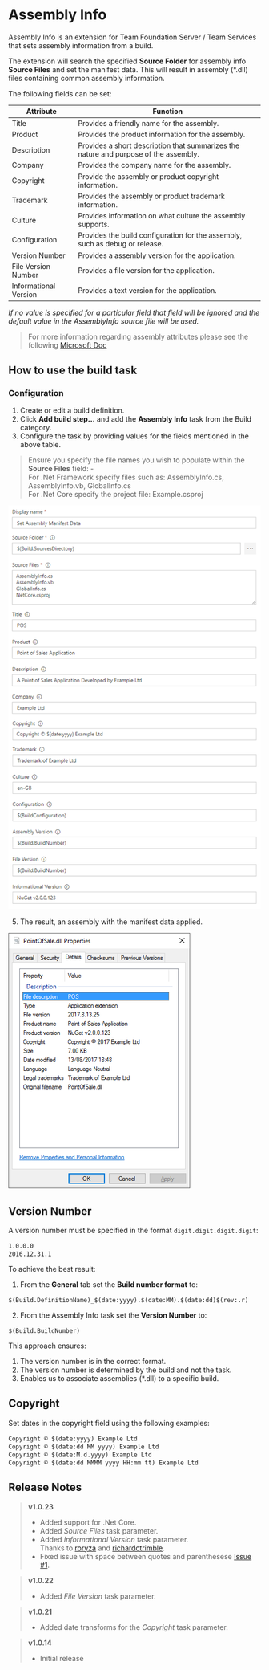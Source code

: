 # Assembly Info
Assembly Info is an extension for Team Foundation Server / Team Services that sets assembly information from a build.

The extension will search the specified **Source Folder** for assembly info **Source Files** and set the manifest data. This will result in assembly (*.dll) files containing common assembly information.

The following fields can be set:

| Attribute | Function |
|-----------|-----------|
| Title | Provides a friendly name for the assembly. |
| Product | Provides the product information for the assembly. |
| Description | Provides a short description that summarizes the nature and purpose of the assembly. |
| Company | Provides the company name for the assembly. |
| Copyright | Provide the assembly or product copyright information. |
| Trademark | Provides the assembly or product trademark information. |
| Culture | Provides information on what culture the assembly supports. |
| Configuration | Provides the build configuration for the assembly, such as debug or release. |
| Version Number | Provides a assembly version for the application. |
| File Version Number | Provides a file version for the application. |
| Informational Version | Provides a text version for the application. |

*If no value is specified for a particular field that field will be ignored and the default value in the AssemblyInfo source file will be used.*

> For more information regarding assembly attributes please see the following [Microsoft Doc](https://docs.microsoft.com/en-us/dotnet/framework/app-domains/set-assembly-attributes)

## How to use the build task
### Configuration
1. Create or edit a build definition.
3. Click **Add build step...** and add the **Assembly Info** task from the Build category.
4. Configure the task by providing values for the fields mentioned in the above table.  
> Ensure you specify the file names you wish to populate within the **Source Files** field: -  
> For .Net Framework specify files such as: AssemblyInfo.cs, AssemblyInfo.vb, GlobalInfo.cs  
> For .Net Core specify the project file: Example.csproj

  ![Assembly Info task parameters](images/Task_Parameters.png)

5. The result, an assembly with the manifest data applied.  

  ![Assembly Info Set](images/Assembly_Manifest_Data.png)

## Version Number
A version number must be specified in the format `digit.digit.digit.digit`:  
```
1.0.0.0
2016.12.31.1
```
To achieve the best result:
1. From the **General** tab set the **Build number format** to:
```
$(Build.DefinitionName)_$(date:yyyy).$(date:MM).$(date:dd)$(rev:.r)
```
2. From the Assembly Info task set the **Version Number** to:
```
$(Build.BuildNumber)
```
This approach ensures:
1. The version number is in the correct format.
2. The version number is determined by the build and not the task.
3. Enables us to associate assemblies (*.dll) to a specific build.

## Copyright
Set dates in the copyright field using the following examples:  
```
Copyright © $(date:yyyy) Example Ltd  
Copyright © $(date:dd MM yyyy) Example Ltd  
Copyright © $(date:M.d.yyyy) Example Ltd  
Copyright © $(date:dd MMMM yyyy HH:mm tt) Example Ltd
```

## Release Notes
> **v1.0.23**
> - Added support for .Net Core.
> - Added *Source Files* task parameter.
> - Added *Informational Version* task parameter.  
>  Thanks to [roryza](https://github.com/roryza) and [richardctrimble](https://github.com/richardctrimble).
> - Fixed issue with space between quotes and parenthesese [Issue #1](https://github.com/BMuuN/vsts-assemblyinfo-task/issues/1).

> **v1.0.22**
> - Added *File Version* task parameter.

> **v1.0.21**
> - Added date transforms for the *Copyright* task parameter.

> **v1.0.14**
> - Initial release
